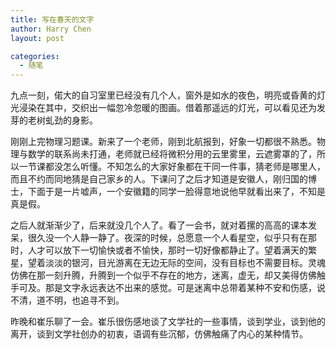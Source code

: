 ```yaml
---
title: 写在春天的文字
author: Harry Chen
layout: post

categories:
  - 随笔
---
```


  九点一刻，偌大的自习室里已经没有几个人，窗外是如水的夜色，明亮或昏黄的灯光浸染在其中，交织出一幅忽冷忽暖的图画。借着那遥远的灯光，可以看见还为发芽的老树虬劲的身影。

  刚刚上完物理习题课。新来了一个老师，刚到北航报到，好象一切都很不熟悉。物理与数学的联系尚未打通，老师就已经将微积分用的云里雾里，云遮雾罩的了，所以一节课都没怎么听懂。不知怎么的大家好象都在干同一件事，猜老师是哪里人，而且不约而同地猜是自己家乡的人。下课问了之后才知道是安徽人，刚归国的博士，下面于是一片嘘声，一个安徽籍的同学一脸得意地说他早就看出来了，不知是真是假。

  之后人就渐渐少了，后来就没几个人了。看了一会书，就对着摞的高高的课本发呆，很久没一个人静一静了。夜深的时候，总愿意一个人看星空，似乎只有在那时，人才可以放下一切愉快或者不愉快，那时一切好像都静止了。望着满天的繁星，望着淡淡的银河，目光游离在无边无际的空间，没有目标也不需要目标。灵魂仿佛在那一刻升腾，升腾到一个似乎不存在的地方，迷离，虚无，却又美得仿佛触手可及。那是文字永远表达不出来的感觉。可是迷离中总带着某种不安和伤感，说不清，道不明，也追寻不到。

  昨晚和崔乐聊了一会。崔乐很伤感地谈了文学社的一些事情，谈到学业，谈到他的离开，谈到文学社创办的初衷，语调有些沉郁，仿佛触痛了内心的某种情节。
